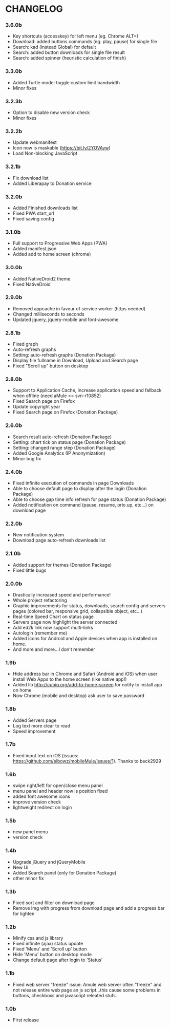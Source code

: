 CHANGELOG 
=========

### 3.6.0b
 * Key shortcuts (accesskey) for left menu (eg. Chrome ALT+<key>)
 * Download: added buttons commands (eg. play, pause) for single file
 * Search: kad (instead Global) for default
 * Search: added button downloads for single file result
 * Search: added spinner (heuristic calculation of finish)

### 3.3.0b
 * Added Turtle mode: toggle custom limit bandwidth
 * Minor fixes
 
### 3.2.3b
 * Option to disable new version check
 * Minor fixes

### 3.2.2b
 * Update webmanifest
 * Icon now is maskable (https://bit.ly/2YOVAyw)
 * Load Non-blocking JavaScript

### 3.2.1b
 * Fix download list
 * Added Liberapay to Donation service

### 3.2.0b
 * Added Finished downloads list
 * Fixed PWA start_url
 * Fixed saving config 

### 3.1.0b
 * Full support to Progressive Web Apps (PWA)
 * Added manifest.json
 * Added add to home screen (chrome) 

### 3.0.0b
 * Added NativeDroid2 theme
 * Fixed NativeDroid

### 2.9.0b
 * Removed appcache in favour of service worker (https needed)
 * Changed milliseconds to seconds
 * Updated jquery, jquery-mobile and font-awesome

### 2.8.1b
 * Fixed graph
 * Auto-refresh graphs
 * Setting: auto-refresh graphs (Donation Package)
 * Display file fullname in Download, Upload and Search page
 * Fixed "Scroll up" button on desktop

### 2.8.0b
 * Support to Application Cache, increase application speed and fallback when offline (need aMule >= svn-r10852)
 * Fixed Search page on Firefox
 * Update copyright year
 * Fixed Search page on Firefox (Donation Package)

### 2.6.0b
 * Search result auto-refresh (Donation Package)
 * Setting: chart tick on status page (Donation Package)
 * Setting: changed range step (Donation Package)
 * Added Google Analytics (IP Anonymization)
 * Minor bug fix

### 2.4.0b
 * Fixed infinite execution of commands in page Downloads
 * Able to choose default page to display after the login (Donation Package)
 * Able to choose gap time info refresh for page status (Donation Package)
 * Added notification on command (pause, resume, prio.up, etc...) on download page

### 2.2.0b
 * New notification system
 * Download page auto-refresh downloads list

### 2.1.0b
 * Added support for themes (Donation Package)
 * Fixed little bugs

### 2.0.0b
 * Drastically increased speed and performance!
 * Whole project refactoring
 * Graphic improvements for status, downloads, search config and servers pages (colored bar, responsive grid, collapsible object, etc...)
 * Real-time Speed Chart on status page
 * Servers page now highlight the server connected
 * Add ed2k link now support multi-links
 * Autologin (remember me)
 * Added icons for Android and Apple devices when app is installed on home.
 * And more and more...I don't remember

### 1.9b
 * Hide address bar in Chrome and Safari (Android and iOS) when user install Web Apps to the home screen (like native app!)
 * Added lib http://cubiq.org/add-to-home-screen for notify to install app on home
 * Now Chrome (mobile and desktop) ask user to save password

### 1.8b
 * Added Servers page
 * Log text more clear to read
 * Speed improvement

### 1.7b
 * Fixed input text on iOS (issues: https://github.com/elbowz/mobileMule/issues/1). Thanks to beck2929

### 1.6b
 * swipe right/left for open/close menu panel
 * menu panel and header now is position fixed
 * added font awesome icons
 * improve version check
 * lightweight redirect on login

### 1.5b
 * new panel menu
 * version check

### 1.4b
 * Upgrade jQuery and jQueryMobile
 * New UI
 * Added Search panel (only for Donation Package)
 * other minor fix

### 1.3b
 * Fixed sort and filter on download page 
 * Remove img with progress from download page and add a progress bar for lighten

### 1.2b
 * Minify css and js library
 * Fixed infinite (ajax) status update
 * Fixed 'Menu' and 'Scroll up' button
 * Hide 'Menu' button on desktop mode
 * Change default page after login to 'Status'

### 1.1b
 * Fixed web server "freeze" issue: Amule web server often "freeze" and not release entire web page an js script...this cause some problems in buttons, checkboxs and javascript releated stufs.

### 1.0b
 * First release
